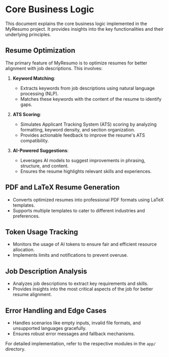 # Core Business Logic

This document explains the core business logic implemented in the MyResumo project. It provides insights into the key functionalities and their underlying principles.

## Resume Optimization
The primary feature of MyResumo is to optimize resumes for better alignment with job descriptions. This involves:

1. **Keyword Matching**:
   - Extracts keywords from job descriptions using natural language processing (NLP).
   - Matches these keywords with the content of the resume to identify gaps.

2. **ATS Scoring**:
   - Simulates Applicant Tracking System (ATS) scoring by analyzing formatting, keyword density, and section organization.
   - Provides actionable feedback to improve the resume's ATS compatibility.

3. **AI-Powered Suggestions**:
   - Leverages AI models to suggest improvements in phrasing, structure, and content.
   - Ensures the resume highlights relevant skills and experiences.

## PDF and LaTeX Resume Generation
- Converts optimized resumes into professional PDF formats using LaTeX templates.
- Supports multiple templates to cater to different industries and preferences.

## Token Usage Tracking
- Monitors the usage of AI tokens to ensure fair and efficient resource allocation.
- Implements limits and notifications to prevent overuse.

## Job Description Analysis
- Analyzes job descriptions to extract key requirements and skills.
- Provides insights into the most critical aspects of the job for better resume alignment.

## Error Handling and Edge Cases
- Handles scenarios like empty inputs, invalid file formats, and unsupported languages gracefully.
- Ensures robust error messages and fallback mechanisms.

For detailed implementation, refer to the respective modules in the `app/` directory.